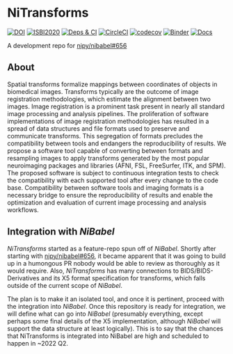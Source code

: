 # NiTransforms
[![DOI](https://joss.theoj.org/papers/10.21105/joss.03459/status.svg)](https://doi.org/10.21105/joss.03459)
[![ISBI2020](https://img.shields.io/badge/doi-10.31219%2Fosf.io%2F8aq7b-blue.svg)](https://doi.org/10.31219/osf.io/8aq7b)
[![Deps & CI](https://github.com/poldracklab/nitransforms/actions/workflows/travis.yml/badge.svg)](https://github.com/poldracklab/nitransforms/actions/workflows/travis.yml)
[![CircleCI](https://circleci.com/gh/poldracklab/nitransforms.svg?style=svg)](https://circleci.com/gh/poldracklab/nitransforms)
[![codecov](https://codecov.io/gh/poldracklab/nitransforms/branch/master/graph/badge.svg)](https://codecov.io/gh/poldracklab/nitransforms)
[![Binder](https://mybinder.org/badge_logo.svg)](https://mybinder.org/v2/gh/poldracklab/nitransforms/master?filepath=docs%2Fnotebooks%2F)
[![Docs](https://readthedocs.org/projects/nitransforms/badge/?version=latest)](http://nitransforms.readthedocs.io/en/latest/?badge=latest)

A development repo for [nipy/nibabel#656](https://github.com/nipy/nibabel/pull/656)

## About
Spatial transforms formalize mappings between coordinates of objects in biomedical images.
Transforms typically are the outcome of image registration methodologies, which estimate
the alignment between two images.
Image registration is a prominent task present in nearly all standard image processing
and analysis pipelines.
The proliferation of software implementations of image registration methodologies has
resulted in a spread of data structures and file formats used to preserve and communicate
transforms.
This segregation of formats precludes the compatibility between tools and endangers the
reproducibility of results.
We propose a software tool capable of converting between formats and resampling images
to apply transforms generated by the most popular neuroimaging packages and libraries
(AFNI, FSL, FreeSurfer, ITK, and SPM).
The proposed software is subject to continuous integration tests to check the
compatibility with each supported tool after every change to the code base.
Compatibility between software tools and imaging formats is a necessary bridge
to ensure the reproducibility of results and enable the optimization and evaluation
of current image processing and analysis workflows.

## Integration with *NiBabel*
*NiTransforms* started as a feature-repo spun off of *NiBabel*.
Shortly after starting with [nipy/nibabel#656](https://github.com/nipy/nibabel/pull/656), it became apparent that it was going to build up in a humongous PR nobody would be able to review as thoroughly as it would require.
Also, *NiTransforms* has many connections to BIDS/BIDS-Derivatives and its X5 format specification for transforms, which falls outside of the current scope of *NiBabel*.

The plan is to make it an isolated tool, and once it is pertinent, proceed with the integration into *NiBabel*.
Once this repository is ready for integration, we will define what can go into *NiBabel* (presumably everything, except perhaps some final details of the X5 implementation, although *NiBabel* will support the data structure at least logically).
This is to say that the chances that NiTransforms is integrated into NiBabel are high and scheduled to happen in ~2022 Q2.
